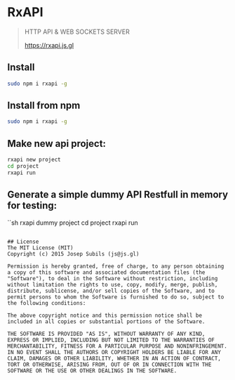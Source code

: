 # RxAPI
> HTTP API & WEB SOCKETS SERVER
>
> https://rxapi.js.gl

## Install
```sh
sudo npm i rxapi -g
```

## Install from npm
```sh
sudo npm i rxapi -g
```

## Make new api project:
```sh
rxapi new project
cd project
rxapi run
```

## Generate a simple dummy API Restfull in memory for testing:

``sh
rxapi dummy project
cd project
rxapi run
```

## License
The MIT License (MIT)
Copyright (c) 2015 Josep Subils (js@js.gl)

Permission is hereby granted, free of charge, to any person obtaining a copy of this software and associated documentation files (the "Software"), to deal in the Software without restriction, including without limitation the rights to use, copy, modify, merge, publish, distribute, sublicense, and/or sell copies of the Software, and to permit persons to whom the Software is furnished to do so, subject to the following conditions:

The above copyright notice and this permission notice shall be included in all copies or substantial portions of the Software.

THE SOFTWARE IS PROVIDED "AS IS", WITHOUT WARRANTY OF ANY KIND, EXPRESS OR IMPLIED, INCLUDING BUT NOT LIMITED TO THE WARRANTIES OF MERCHANTABILITY, FITNESS FOR A PARTICULAR PURPOSE AND NONINFRINGEMENT. IN NO EVENT SHALL THE AUTHORS OR COPYRIGHT HOLDERS BE LIABLE FOR ANY CLAIM, DAMAGES OR OTHER LIABILITY, WHETHER IN AN ACTION OF CONTRACT, TORT OR OTHERWISE, ARISING FROM, OUT OF OR IN CONNECTION WITH THE SOFTWARE OR THE USE OR OTHER DEALINGS IN THE SOFTWARE.
